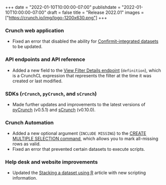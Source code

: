 +++
date = "2022-01-10T10:00:00-07:00"
publishdate = "2022-01-10T10:00:00-07:00"
draft = false
title = "Release 2022.01"
images = ["https://crunch.io/img/logo-1200x630.png"]
+++

### Crunch web application

- Fixed an error that disabled the ability for [Confirmit-integrated datasets](https://help.crunch.io/hc/en-us/articles/360060784772-How-to-import-from-Confirmit-into-Crunch) to be updated.

### API endpoints and API reference

- Added a new field to the [View Filter Details endpoint](https://crunch.io/api/reference/#get-/datasets/-dataset_id-/filters/-filter_id-/applied/) (`definition`), which is a CrunchCL expression that represents the filter at the time it was created or last modified.

### SDKs (`rCrunch`, `pyCrunch`, and `sCrunch`)

- Made further updates and improvements to the latest versions of [pyCrunch](https://pypi.org/project/pycrunch/) (v0.5.1) and [sCrunch](https://pypi.org/project/scrunch/) (v0.10.0).

### Crunch Automation

- Added a new optional argument (`INCLUDE MISSING`) to the [CREATE MULTIPLE SELECTION command](https://help.crunch.io/hc/en-us/articles/360044079971-CREATE-MULTIPLE-SELECTION-command), which allows you to mark all-missing rows as valid.
- Fixed an error that prevented certain datasets to execute scripts.

### Help desk and website improvements

- Updated the [Stacking a dataset using R](https://help.crunch.io/hc/en-us/articles/360045887531-Stacking-a-dataset-using-R) article with new scripting information.
